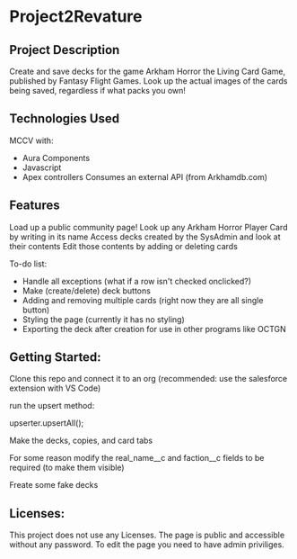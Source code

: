 # Project2Revature

## Project Description

Create and save decks for the game Arkham Horror the Living Card Game, published by Fantasy Flight Games. Look up the actual images of the cards being saved, regardless if what packs you own!

## Technologies Used

MCCV with: 
 - Aura Components
 - Javascript
 - Apex controllers
Consumes an external API (from Arkhamdb.com)


## Features

Load up a public community page!
Look up any Arkham Horror Player Card by writing in its name
Access decks created by the SysAdmin and look at their contents
Edit those contents by adding or deleting cards 

To-do list:

 - Handle all exceptions (what if a row isn't checked onclicked?) 
 - Make (create/delete) deck buttons
 - Adding and removing multiple cards (right now they are all single button)
 - Styling the page (currently it has no styling)
 - Exporting the deck after creation for use in other programs like OCTGN


## Getting Started:
Clone this repo and connect it to an org (recommended: use the salesforce extension with VS Code) 

run the upsert method:

upserter.upsertAll();

Make the decks, copies, and card tabs

For some reason modify the real_name__c and faction__c fields to be required (to make them visible)

Freate some fake decks

## Licenses:

This project does not use any Licenses. The page is public and accessible without any password. To edit the page you need to have admin priviliges. 

